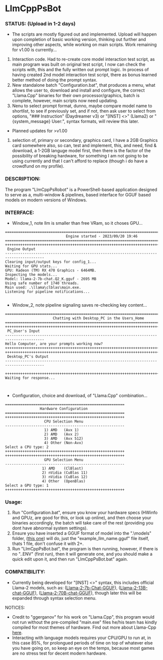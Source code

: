 # LlmCppPsBot

### STATUS: (Upload in 1-2 days)
* The scripts are mostly figured out and implemented. Upload will happen upon completion of basic working version, thinking out further and improving other aspects, while working on main scripts. Work remaining for v1.00 is currently...
1) Interaction code. Had to re-create core model interaction test script, as main program was built on original test script, I now can check the scripts with, this and the fully written out prompt logic. In process of having created 2nd model interaction test script, there as bonus learned better method of doing the prompt syntax.
2) New standalone batch "Configuration.bat", that produces a menu, what allows the user to, download and install and configure, the correct "Llama.Cpp" binaries for their own processor/graphics, batch is complete, however, main scripts now need updating.
3) Nenu to select prompt format, dunno, maybe compare model name to shortlist, to see if previously set, and if not, then ask user to select from options, "### Instruction" (Daydreamer v3) or "[INST] <<SYS>>" (Llama2) or "{system_message} User:", syntax formats, will review this later.
* Planned updates for >v1.00
1) selection of, primary or secondary, graphics card, I have a 2GB Graphics card somewhere also, so can, test and implement, this, and need, find & download, a 1-2GB languge model first, then there is the factor of the possibility of breaking hardware, for something I am not going to be using currently and that I can't afford to replace (though i do have a crowdfund on my profile).

### DESCRIPTION:
The program "LlmCppPsRobot" is a PowerShell-based application designed to serve as a, multi-window & pipelines, based interface for GGUF based models on modern versions of Windows.

### INTERFACE:
* Window_1, note llm is smaller than free VRam, so it choses GPU...
```
========================================================================================
                            Engine started - 2023/09/20 19:46                           
========================================================================================
++++++++++++++++++++++++++++++++++++++++++++++++++++++++++++++++++++++++++++++++++++++++
 Engine Output
----------------------------------------------------------------------------------------
Clearing input/output keys for config_1...
Waiting for GPU stats...
GPU: Radeon (TM) RX 470 Graphics - 6464MB.
Inspecting the models...
Model: llama-2-7b-chat.Q2_K.gguf - 2695 MB
Using safe number of 1740 threads.
Main used: .\llama\clblas\main.exe.
Listening for pipeline notifications...


```
* Window_2, note pipeline signaling saves re-checking key content...
```
========================================================================================
                      Chatting with Desktop_PC in the Users_Home
========================================================================================
++++++++++++++++++++++++++++++++++++++++++++++++++++++++++++++++++++++++++++++++++++++++
 PC_User's Input
----------------------------------------------------------------------------------------
Hello Computer, are your prompts working now?
++++++++++++++++++++++++++++++++++++++++++++++++++++++++++++++++++++++++++++++++++++++++
++++++++++++++++++++++++++++++++++++++++++++++++++++++++++++++++++++++++++++++++++++++++
 Desktop_PC's Output
----------------------------------------------------------------------------------------

++++++++++++++++++++++++++++++++++++++++++++++++++++++++++++++++++++++++++++++++++++++++
Waiting for response...



```
* Configuration, choice and download, of "Llama.Cpp" combination...
```
=======================================================
                Hardware Configuration
=======================================================
+++++++++++++++++++++++++++++++++++++++++++++++++++++++
                  CPU Selection Menu
-------------------------------------------------------
                  1) AMD   (Avx 1)
                  2) AMD   (Avx 2)
                  3) AMD   (Avx 512)
                  4) Other (Non-Avx)
Select a CPU type: 2
+++++++++++++++++++++++++++++++++++++++++++++++++++++++
+++++++++++++++++++++++++++++++++++++++++++++++++++++++
                  GPU Selection Menu
-------------------------------------------------------
                 1) AMD    (ClBlast)
                 2) nVidia (CuBlas 11)
                 3) nVidia (CuBlas 12)
                 4) Other  (OpenBlas)
Select a GPU type: 1
+++++++++++++++++++++++++++++++++++++++++++++++++++++++
```


### Usage:
1) Run "Configuration.bat", ensure you know your hardware specs (HWinfo and GPUz, are good for this, or look up online), and then choose your binaries accordingly, the batch will take care of the rest (providing you dont have abnormal system settings).   
2) Ensure you have inserted a GGUF format of model into the ".\models" folder, ([this one](https://huggingface.co/TheBloke/Llama-2-7b-Chat-GGUF/blob/main/llama-2-7b-chat.Q4_0.gguf)) will do, just the "example_llm_name.gguf" file itself, thats 1 file, don't confuse it with 2+.
3) Run "LlmCppPsBot.bat", the program is then running, however, if there is no ".\.ENV" (first run), then it will generate one, and you should make a quick edit upon it, and then run "LlmCppPsBot.bat" again.

### COMPATIBILITY:
* Currently being developed for "[INST] <<SYS>>" syntax, this includes official Llama-2 models, such as: ([Llama-2-7b-Chat-GGUF](https://huggingface.co/TheBloke/Llama-2-7b-Chat-GGUF)), ([Llama-2-13B-chat-GGUF](https://huggingface.co/TheBloke/Llama-2-13B-chat-GGUF)), ([Llama-2-70B-chat-GGUF](https://huggingface.co/TheBloke/Llama-2-70B-chat-GGUF)), though later this will be expanded through syntax selection menu.

NOTICES:
* Credit to "ggerganov" for his work on "Llama.Cpp", this program would not run without the pre-compiled "main.exe" files he/his team has kindly compiled for most themes of hardware. Find out more about Llama-Cpp [here](https://github.com/ggerganov).
* Interacting with language models requires your CPU/GPU to run at, in this case 85%, for prolongued periods of time on top of whatever else you have going on, so keep an eye on the temps, because most games are no stress test for decent modern hardware.
